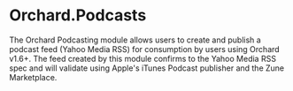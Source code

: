 Orchard.Podcasts
================

The Orchard Podcasting module allows users to create and publish a podcast feed (Yahoo Media RSS) for consumption by users using Orchard v1.6+.  The feed created by this module confirms to the Yahoo Media RSS spec and will validate using Apple's iTunes Podcast publisher and the Zune Marketplace.
